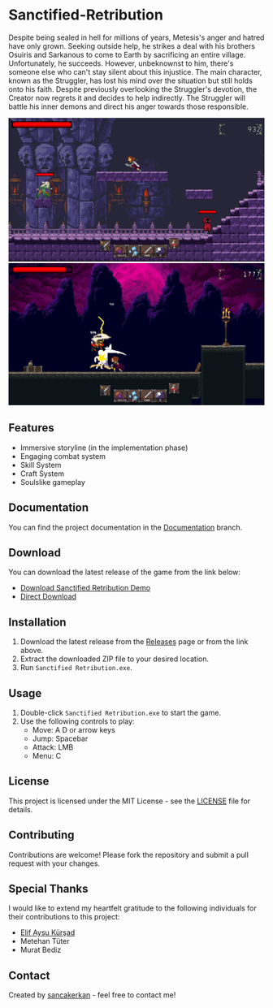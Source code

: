 # Sanctified-Retribution

Despite being sealed in hell for millions of years, Metesis's anger and hatred have only grown. Seeking outside help, he strikes a deal with his brothers Osuiris and Sarkanous to come to Earth by sacrificing an entire village. Unfortunately, he succeeds. However, unbeknownst to him, there's someone else who can't stay silent about this injustice. The main character, known as the Struggler, has lost his mind over the situation but still holds onto his faith. Despite previously overlooking the Struggler's devotion, the Creator now regrets it and decides to help indirectly. The Struggler will battle his inner demons and direct his anger towards those responsible.

![In game image](https://github.com/sancakerkan/Sanctified-Retribution/blob/Documentation/in-game%20images/3.png)
![In game image2](https://github.com/sancakerkan/Sanctified-Retribution/blob/Documentation/in-game%20images/1.png)

## Features
- Immersive storyline (in the implementation phase)
- Engaging combat system
- Skill System
- Craft System
- Soulslike gameplay

## Documentation
You can find the project documentation in the [Documentation](https://github.com/sancakerkan/Sanctified-Retribution/tree/Documentation) branch.

## Download
You can download the latest release of the game from the link below:
- [Download Sanctified Retribution Demo](https://github.com/sancakerkan/Sanctified-Retribution/releases/tag/demo)
- [Direct Download](https://github.com/sancakerkan/Sanctified-Retribution/archive/refs/tags/demo.zip)

## Installation
1. Download the latest release from the [Releases](https://github.com/sancakerkan/Sanctified-Retribution/releases) page or from the link above.
2. Extract the downloaded ZIP file to your desired location.
3. Run `Sanctified Retribution.exe`.

## Usage
1. Double-click `Sanctified Retribution.exe` to start the game.
2. Use the following controls to play:
   - Move: A D or arrow keys
   - Jump: Spacebar
   - Attack: LMB
   - Menu: C
## License

This project is licensed under the MIT License - see the [LICENSE](LICENSE) file for details.
## Contributing
Contributions are welcome! Please fork the repository and submit a pull request with your changes.

## Special Thanks
I would like to extend my heartfelt gratitude to the following individuals for their contributions to this project:
- [Elif Aysu Kürşad](https://github.com/Aysu-kursd)
- Metehan Tüter
- Murat Bediz

## Contact
Created by [sancakerkan](https://github.com/sancakerkan) - feel free to contact me!
